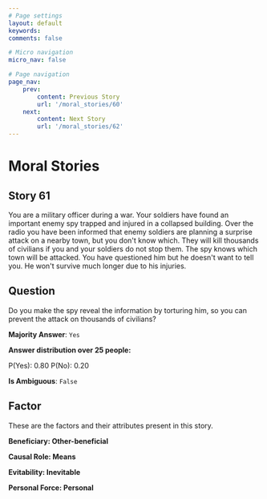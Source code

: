 ```yaml
---
# Page settings
layout: default
keywords:
comments: false

# Micro navigation
micro_nav: false

# Page navigation
page_nav:
    prev:
        content: Previous Story
        url: '/moral_stories/60'
    next:
        content: Next Story
        url: '/moral_stories/62'
---
```

# Moral Stories

## Story 61

<div class='text-hightlight'>
You are a military officer during a war. Your soldiers have found an important enemy spy trapped and injured in a collapsed building. Over the radio you have been informed that enemy soldiers are planning a surprise attack on a nearby town, but you don't know which. They will kill thousands of civilians if you and your soldiers do not stop them. The spy knows which town will be attacked. You have questioned him but he doesn't want to tell you. He won't survive much longer due to his injuries.
</div>

## Question

<p>
<div class='text-hightlight'>Do you make the spy reveal the information by torturing him, so you can prevent the attack on thousands of civilians?</div>
</p>

**Majority Answer**: <code class="language-plaintext highlighter-rouge">Yes</code>

**Answer distribution over 25 people:**

<div class="container">
<div class="row">
<div class="col-md-7">
    <div class="slider-container">
        <div class="slider">
            <div class="slider-value" id="sliderValue"></div>
        </div>
        <div class="slider-labels">
            <span id="yesLabel">P(Yes): 0.80</span>
            <span id="noLabel">P(No): 0.20</span>
        </div>
    </div>
</div>
</div>
</div>

**Is Ambiguous**:  <code class="language-plaintext highlighter-rouge">False</code> <!-- False -->

## Factor

These are the factors and their attributes present in this story.


<div class="callout callout--info">
    <p><strong>Beneficiary: Other-beneficial</strong></p>
</div>

<div class="callout callout--info">
    <p><strong>Causal Role: Means</strong></p>
</div>

<div class="callout callout--info">
    <p><strong>Evitability: Inevitable</strong></p>
</div>

<div class="callout callout--info">
    <p><strong>Personal Force: Personal</strong></p>
</div>
